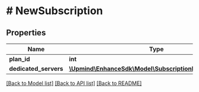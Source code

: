 # # NewSubscription

## Properties

Name | Type | Description | Notes
------------ | ------------- | ------------- | -------------
**plan_id** | **int** |  |
**dedicated_servers** | [**\Upmind\EnhanceSdk\Model\SubscriptionDedicatedServers**](SubscriptionDedicatedServers.md) |  | [optional]

[[Back to Model list]](../../README.md#models) [[Back to API list]](../../README.md#endpoints) [[Back to README]](../../README.md)
